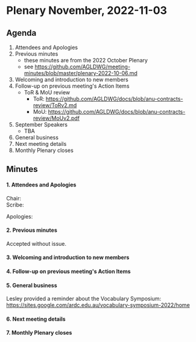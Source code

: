 # Plenary November, 2022-11-03

## Agenda

1. Attendees and Apologies
2. Previous minutes
    * these minutes are from the 2022 October Plenary
    * see <https://github.com/AGLDWG/meeting-minutes/blob/master/plenary-2022-10-06.md>
3. Welcoming and introduction to new members
5. Follow-up on previous meeting's Action Items
    * ToR & MoU review
        * ToR: https://github.com/AGLDWG/docs/blob/anu-contracts-review/ToRv2.md
        * MoU: https://github.com/AGLDWG/docs/blob/anu-contracts-review/MoUv2.pdf
5. September Speakers
    * TBA
6. General business 
8. Next meeting details
9. Monthly Plenary closes

## Minutes

#### 1. Attendees and Apologies

Chair:  
Scribe:   

Apologies:  

#### 2. Previous minutes

Accepted without issue.

#### 3. Welcoming and introduction to new members

#### 4. Follow-up on previous meeting's Action Items

#### 5. General business 

Lesley provided a reminder about the Vocabulary Symposium: https://sites.google.com/ardc.edu.au/vocabulary-symposium-2022/home

#### 6. Next meeting details

#### 7. Monthly Plenary closes
